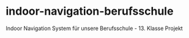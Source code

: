 # indoor-navigation-berufsschule
Indoor Navigation System für unsere Berufsschule - 13. Klasse Projekt
